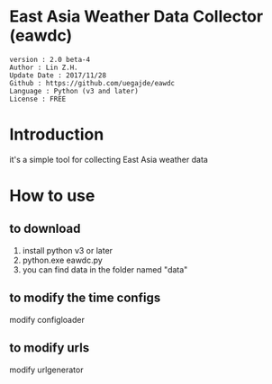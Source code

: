 # East Asia Weather Data Collector (eawdc)

    version : 2.0 beta-4
    Author : Lin Z.H.  
    Update Date : 2017/11/28  
    Github : https://github.com/uegajde/eawdc  
    Language : Python (v3 and later)  
    License : FREE  
  
# Introduction
it's a simple tool for collecting East Asia weather data  

# How to use  
## to download  
1. install python v3 or later  
2. python.exe eawdc.py  
3. you can find data in the folder named "data"  

## to modify the time configs
modify configloader  

## to modify urls
modify urlgenerator  